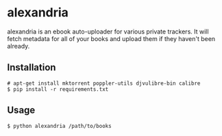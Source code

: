 # alexandria

alexandria is an ebook auto-uploader for various private trackers. It will
fetch metadata for all of your books and upload them if they haven't
been already.

## Installation

```
# apt-get install mktorrent poppler-utils djvulibre-bin calibre
$ pip install -r requirements.txt
```

## Usage

```
$ python alexandria /path/to/books
```
